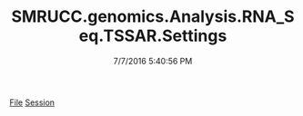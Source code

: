 ﻿---
title: SMRUCC.genomics.Analysis.RNA_Seq.TSSAR.Settings
date: 7/7/2016 5:40:56 PM
---

[File](T-SMRUCC.genomics.Analysis.RNA_Seq.TSSAR.Settings.File.html)
[Session](T-SMRUCC.genomics.Analysis.RNA_Seq.TSSAR.Settings.Session.html)
